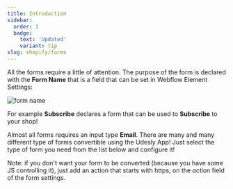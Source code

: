 ```yaml
---
title: Introduction
sidebar:
  order: 1
  badge:
    text: 'Updated'
    variant: tip
slug: shopify/forms
---
```

All the forms require a little of attention. The purpose of the form is declared with the **Form Name** that is a field that can be set in Webflow Element Settings:

![form name](/images/form-name.png)

For example **Subscribe** declares a form that can be used to **Subscribe** to your shop! 

Almost all forms requires an input type **Email**. There are many and many different type of forms convertible using the Udesly App! Just select the type of form you need from the list below and configure it!

Note: if you don't want your form to be converted (because you have some JS controlling it), just add an action that starts with https, on the *action* field of the form settings.
